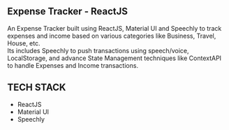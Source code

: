 ## Expense Tracker - ReactJS
An Expense Tracker built using ReactJS, Material UI and Speechly to track expenses and income based on various categories like Business, Travel, House, etc. <br />
Its includes Speechly to push transactions using speech/voice, LocalStorage, and advance State Management techniques like ContextAPI to handle Expenses and Income transactions. <br />

## TECH STACK 
 - ReactJS
 - Material UI
 - Speechly
